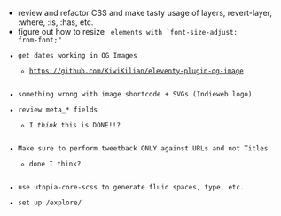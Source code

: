 - review and refactor CSS and make tasty usage of layers, revert-layer, :where, :is, :has, etc.
- figure out how to resize <code> elements with `font-size-adjust: from-font;"
- get dates working in OG Images
    - https://github.com/KiwiKilian/eleventy-plugin-og-image
- something wrong with image shortcode + SVGs (Indieweb logo)
- review meta_* fields
    - I *think* this is DONE!!?
- Make sure to perform tweetback ONLY against URLs and not Titles
    - done I think?
- use utopia-core-scss to generate fluid spaces, type, etc.
- set up /explore/
